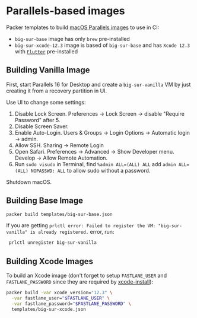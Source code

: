 # Parallels-based images

Packer templates to build [macOS Parallels images](https://veertu.com/anka-technology/) to use in CI:

* `big-sur-base` image has only `brew` pre-installed
* `big-sur-xcode-12.3` image is based of `big-sur-base` and has `Xcode 12.3` with [`Flutter`](https://flutter.dev/) pre-installed

## Building Vanilla Image

First, start Parallels 16 for Desktop and create a `big-sur-vanilla` VM by just creating it from a recovery partition in UI.

Use UI to change some settings:

1. Disable Lock Screen. Preferences -> Lock Screen -> disable "Require Password" after 5.
2. Disable Screen Saver.
3. Enable Auto-Login. Users & Groups -> Login Options -> Automatic login -> admin.
4. Allow SSH. Sharing -> Remote Login
5. Open Safari. Preferences -> Advanced -> Show Developer menu. Develop -> Allow Remote Automation.
6. Run `sudo visudo` in Terminal, find `%admin ALL=(ALL) ALL` add `admin ALL=(ALL) NOPASSWD: ALL` to allow sudo without a password.

Shutdown macOS.

## Building Base Image

```bash
packer build templates/big-sur-base.json
```

If you are getting `prlctl error: Failed to register the VM: "big-sur-vanilla" is already registered.` error, run:

```bash
 prlctl unregister big-sur-vanilla
 ```

## Building Xcode Images

To build an Xcode image (don't forget to setup `FASTLANE_USER` and `FASTLANE_PASSWORD` since they are required by
[xcode-install](https://github.com/KrauseFx/xcode-install#usage)):

```bash
packer build -var xcode_version="12.3" \
  -var fastlane_user="$FASTLANE_USER" \
  -var fastlane_password="$FASTLANE_PASSWORD" \
  templates/big-sur-xcode.json
```
